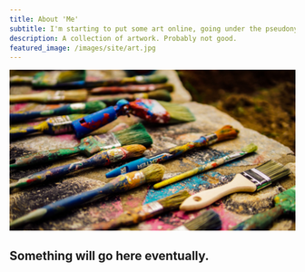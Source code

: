 ```yaml
---
title: About 'Me'
subtitle: I'm starting to put some art online, going under the pseudonym of 'rtst' for now... 
description: A collection of artwork. Probably not good.
featured_image: /images/site/art.jpg
---
```


![](/images/site/art.jpg)

## Something will go here eventually.
